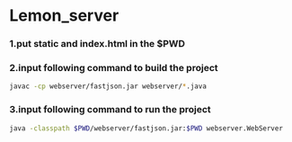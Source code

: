 # Lemon_server

### 1.put static and index.html in the $PWD

### 2.input following command to build the project 

```bash
javac -cp webserver/fastjson.jar webserver/*.java
```

### 3.input following command to run the project

```bash
java -classpath $PWD/webserver/fastjson.jar:$PWD webserver.WebServer
```

